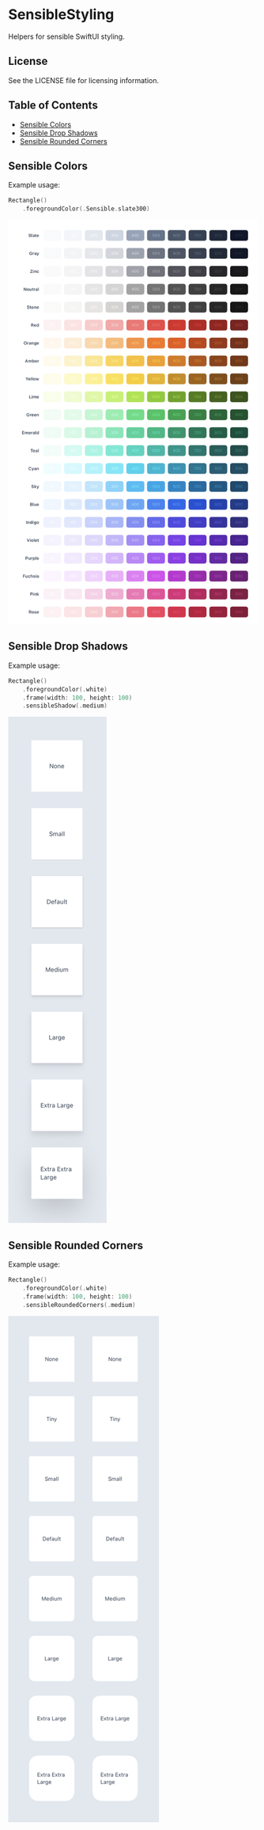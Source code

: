# SensibleStyling

Helpers for sensible SwiftUI styling.

## License

See the LICENSE file for licensing information.

## Table of Contents

- [Sensible Colors](#sensible-colors)
- [Sensible Drop Shadows](#sensible-drop-shadows)
- [Sensible Rounded Corners](#sensible-rounded-corners)

## Sensible Colors

Example usage:

```swift
Rectangle()
    .foregroundColor(.Sensible.slate300)
```

![Sensible Colors](Images/SensibleColors.png)

## Sensible Drop Shadows

Example usage:

```swift
Rectangle()
    .foregroundColor(.white)
    .frame(width: 100, height: 100)
    .sensibleShadow(.medium)
```

![Sensible Drop Shadows](Images/SensibleDropShadows.png)

## Sensible Rounded Corners

Example usage:

```swift
Rectangle()
    .foregroundColor(.white)
    .frame(width: 100, height: 100)
    .sensibleRoundedCorners(.medium)
```

![Sensible Rounded Corners](Images/SensibleRoundedCorners.png)
